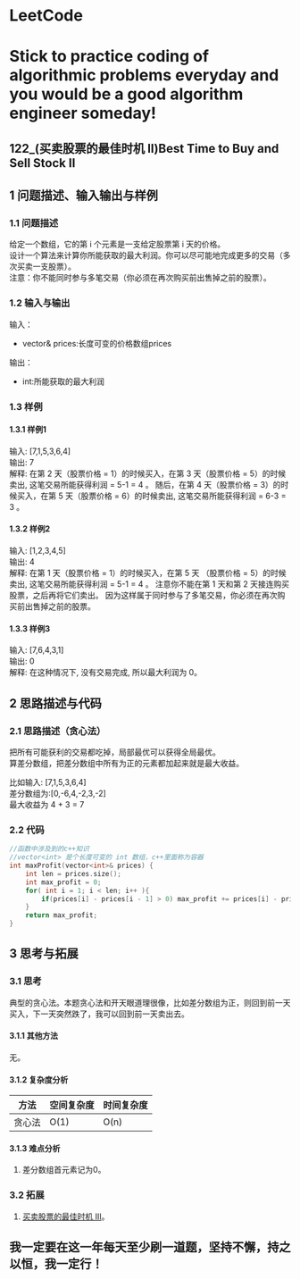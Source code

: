 # LeetCode
# Stick to practice coding of algorithmic problems everyday and you would be a good algorithm engineer someday!
## 122_(买卖股票的最佳时机 II)Best Time to Buy and Sell Stock II
## 1 问题描述、输入输出与样例
### 1.1 问题描述
给定一个数组，它的第 i 个元素是一支给定股票第 i 天的价格。<br>
设计一个算法来计算你所能获取的最大利润。你可以尽可能地完成更多的交易（多次买卖一支股票）。<br>
注意：你不能同时参与多笔交易（你必须在再次购买前出售掉之前的股票）。
### 1.2 输入与输出
输入：
* vector<int>& prices:长度可变的价格数组prices

输出：
* int:所能获取的最大利润

### 1.3 样例
#### 1.3.1 样例1
输入: [7,1,5,3,6,4]<br>
输出: 7<br>
解释: 在第 2 天（股票价格 = 1）的时候买入，在第 3 天（股票价格 = 5）的时候卖出, 这笔交易所能获得利润 = 5-1 = 4 。
     随后，在第 4 天（股票价格 = 3）的时候买入，在第 5 天（股票价格 = 6）的时候卖出, 这笔交易所能获得利润 = 6-3 = 3 。
#### 1.3.2 样例2
输入: [1,2,3,4,5]<br>
输出: 4<br>
解释: 在第 1 天（股票价格 = 1）的时候买入，在第 5 天 （股票价格 = 5）的时候卖出, 这笔交易所能获得利润 = 5-1 = 4 。
     注意你不能在第 1 天和第 2 天接连购买股票，之后再将它们卖出。
     因为这样属于同时参与了多笔交易，你必须在再次购买前出售掉之前的股票。
#### 1.3.3 样例3  
输入: [7,6,4,3,1]<br>
输出: 0<br>
解释: 在这种情况下, 没有交易完成, 所以最大利润为 0。


## 2 思路描述与代码	
### 2.1 思路描述（贪心法）
把所有可能获利的交易都吃掉，局部最优可以获得全局最优。<br>
算差分数组，把差分数组中所有为正的元素都加起来就是最大收益。

比如输入: [7,1,5,3,6,4]<br>
差分数组为:[0,-6,4,-2,3,-2]<br>
最大收益为 4 + 3 = 7
### 2.2 代码
```cpp
//函数中涉及到的c++知识
//vector<int> 是个长度可变的 int 数组，c++里面称为容器
int maxProfit(vector<int>& prices) {
    int len = prices.size();
    int max_profit = 0;
    for( int i = 1; i < len; i++ ){
        if(prices[i] - prices[i - 1] > 0) max_profit += prices[i] - prices[i - 1];
    }
    return max_profit;
}
```
## 3 思考与拓展
### 3.1 思考
典型的贪心法。本题贪心法和开天眼道理很像，比如差分数组为正，则回到前一天买入，下一天突然跌了，我可以回到前一天卖出去。
#### 3.1.1 其他方法
无。
#### 3.1.2 复杂度分析
方法|空间复杂度|时间复杂度
--- | --- | ---
贪心法|O(1)|O(n)
#### 3.1.3 难点分析
1. 差分数组首元素记为0。

### 3.2 拓展
1. [买卖股票的最佳时机 III](https://leetcode-cn.com/problems/best-time-to-buy-and-sell-stock-iii/)。
	  
## 我一定要在这一年每天至少刷一道题，坚持不懈，持之以恒，我一定行！

